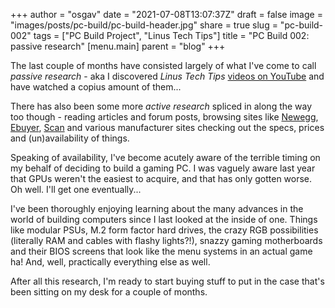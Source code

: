 
+++
author = "osgav"
date = "2021-07-08T13:07:37Z"
draft = false
image = "images/posts/pc-build/pc-build-header.jpg"
share = true
slug = "pc-build-002"
tags = ["PC Build Project", "Linus Tech Tips"]
title = "PC Build 002: passive research"
[menu.main]
parent = "blog"
+++


The last couple of months have consisted largely of what I've come to call *passive research* - aka I discovered *Linus Tech Tips* [videos on YouTube](https://youtube.com/linustechtips) and have watched a copius amount of them...

<!--more-->

There has also been some more *active research* spliced in along the way too though - reading articles and forum posts, browsing sites like [Newegg](https://www.newegg.com), [Ebuyer](https://www.ebuyer.com), [Scan](https://www.scan.co.uk) and various manufacturer sites checking out the specs, prices and (un)availability of things. 

Speaking of availability, I've become acutely aware of the terrible timing on my behalf of deciding to build a gaming PC. I was vaguely aware last year that GPUs weren't the easiest to acquire, and that has only gotten worse. Oh well. I'll get one eventually...

I've been thoroughly enjoying learning about the many advances in the world of building computers since I last looked at the inside of one. Things like modular PSUs, M.2 form factor hard drives, the crazy RGB possibilities (literally RAM and cables with flashy lights?!), snazzy gaming motherboards and their BIOS screens that look like the menu systems in an actual game ha! And, well, practically everything else as well. 

After all this research, I'm ready to start buying stuff to put in the case that's been sitting on my desk for a couple of months. 

